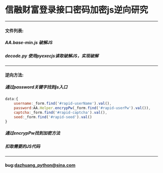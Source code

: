 # 信融财富登录接口密码加密js逆向研究
***
#### 文件列表:
##### AA.base-min.js 破解JS
##### decode.py 使用pyexecjs读取破解JS，实现破解
***
#### 逆向方法:
##### 通过password关键字找到js入口
```javascript
data:{
    username:_form.find('#rapid-userName').val(),
    password:AA.Helper.encrypPw(_form.find('#rapid-userPw').val()),
    captcha:_form.find('#rapid-captcha').val(),
    seed:_form.find('#rapid-seed').val()
}
```
##### 通过encrypPw找到加密方法  
##### 扣取需要的JS代码

***
#### bug:dazhuang_python@sina.com
